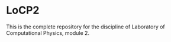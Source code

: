 # LoCP2
This is the complete repository for the discipline of Laboratory of Computational Physics, module 2.
